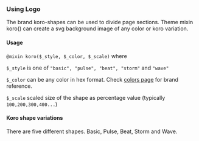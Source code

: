 ### Using Logo

The brand koro-shapes can be used to divide page sections. Theme mixin koro() can create a svg background image of any color or koro variation.

#### Usage
`@mixin koro($_style, $_color, $_scale)` where

`$_style` is one of `"basic", "pulse", "beat", "storm"` and `"wave"`

`$_color` can be any color in hex format. Check [colors page](/development/style/colors) for brand reference.

`$_scale` scaled size of the shape as percentage value (typically `100,200,300,400...`)

#### Koro shape variations
There are five different shapes. Basic, Pulse, Beat, Storm and Wave.